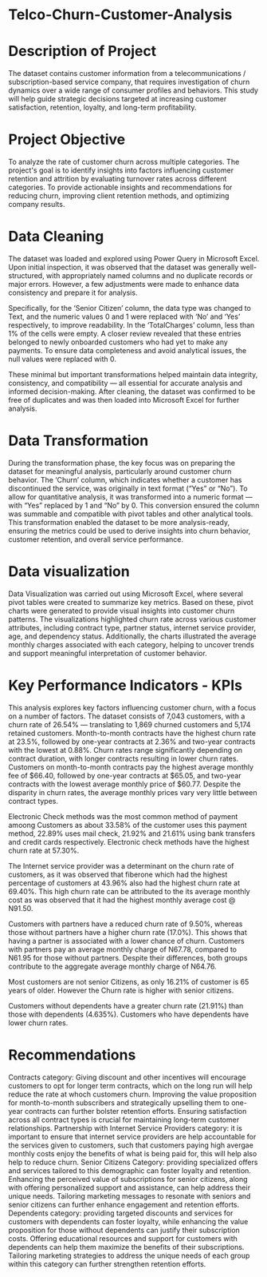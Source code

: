 # Telco-Churn-Customer-Analysis
# Description of Project
The dataset contains customer information from a telecommunications / subscription-based service company, that requires investigation of churn dynamics over a wide range of consumer profiles and behaviors. This study will help guide strategic decisions targeted at increasing customer satisfaction, retention, loyalty, and long-term profitability.

# Project Objective
To analyze the rate of customer churn across multiple categories. The project's goal is to identify insights into factors influencing customer retention and attrition by evaluating turnover rates across different categories. To provide actionable insights and recommendations for reducing churn, improving client retention methods, and optimizing company results.

# Data Cleaning
The dataset was loaded and explored using Power Query in Microsoft Excel. Upon initial inspection, it was observed that the dataset was generally well-structured, with appropriately named columns and no duplicate records or major errors. However, a few adjustments were made to enhance data consistency and prepare it for analysis.

Specifically, for the ‘Senior Citizen’ column, the data type was changed to Text, and the numeric values 0 and 1 were replaced with ‘No’ and ‘Yes’ respectively, to improve readability. In the ‘TotalCharges’ column, less than 1% of the cells were empty. A closer review revealed that these entries belonged to newly onboarded customers who had yet to make any payments. To ensure data completeness and avoid analytical issues, the null values were replaced with 0.

These minimal but important transformations helped maintain data integrity, consistency, and compatibility — all essential for accurate analysis and informed decision-making. After cleaning, the dataset was confirmed to be free of duplicates and was then loaded into Microsoft Excel for further analysis.

# Data Transformation
During the transformation phase, the key focus was on preparing the dataset for meaningful analysis, particularly around customer churn behavior.
The ‘Churn’ column, which indicates whether a customer has discontinued the service, was originally in text format (“Yes” or “No”). To allow for quantitative analysis, it was transformed into a numeric format — with “Yes” replaced by 1 and “No” by 0. This conversion ensured the column was summable and compatible with pivot tables and other analytical tools.
This transformation enabled the dataset to be more analysis-ready, ensuring the metrics could be used to derive insights into churn behavior, customer retention, and overall service performance.

# Data visualization 
Data Visualization was carried out using Microsoft Excel, where several pivot tables were created to summarize key metrics. Based on these, pivot charts were generated to provide visual insights into customer churn patterns.
The visualizations highlighted churn rate across various customer attributes, including contract type, partner status, internet service provider, age, and dependency status. Additionally, the charts illustrated the average monthly charges associated with each category, helping to uncover trends and support meaningful interpretation of customer behavior.

# Key Performance Indicators - KPIs
This analysis explores key factors influencing customer churn, with a focus on a number of factors. The dataset consists of 7,043 customers, with a churn rate of 26.54% — translating to 1,869 churned customers and 5,174 retained customers.
Month-to-month contracts have the highest churn rate at 23.5%, followed by one-year contracts at 2.36% and two-year contracts with the lowest at 0.88%. Churn rates range significantly depending on contract duration, with longer contracts resulting in lower churn rates. Customers on month-to-month contracts pay the highest average monthly fee of $66.40, followed by one-year contracts at $65.05, and two-year contracts with the lowest average monthly price of $60.77. Despite the disparity in churn rates, the average monthly prices vary very little between contract types.

Electronic Check methods was the most common method of payment amoong Customers as about 33.58% of the customer uses this payment method, 22.89% uses mail check, 21.92% and 21.61% using bank transfers and credit cards respectively. Electronic check methods have the highest churn rate at 57.30%.

The Internet service provider was a determinant on the churn rate of customers, as it was observed that fiberone which had the highest percentage of customers at 43.96% also had the highest churn rate at 69.40%. This high churn rate can be attributed to the its average monthly cost as was observed that it had the highest monthly average cost @ N91.50.

Customers with partners have a reduced churn rate of 9.50%, whereas those without partners have a higher churn rate (17.0%). This shows that having a partner is associated with a lower chance of churn. Customers with partners pay an average monthly charge of N67.78, compared to N61.95 for those without partners. Despite their differences, both groups contribute to the aggregate average monthly charge of N64.76.

Most customers are not senior Citizens, as only 16.21% of customer is 65 years of older. However the Churn rate is higher with senior citizens.

Customers without dependents have a greater churn rate (21.91%) than those with dependents (4.635%). Customers who have dependents have lower churn rates. 

# Recommendations
Contracts category: Giving discount and other incentives will encourage customers to opt for longer term contracts, which on the long run will help reduce the rate at whoch customers churn. Improving the value proposition for month-to-month subscribers and strategically upselling them to one-year contracts can further bolster retention efforts. Ensuring satisfaction across all contract types is crucial for maintaining long-term customer relationships. 
Partnership with Internet Service Providers category: it is important to ensure that internet service providers are help accountable for the services given to customers, such that customers paying high avergae monthly costs enjoy the benefits of what is being paid for, this will help also help to reduce churn.
Senior Citizens Category: providing specialized offers and services tailored to this demographic can foster loyalty and retention. Enhancing the perceived value of subscriptions for senior citizens, along with offering personalized support and assistance, can help address their unique needs. Tailoring marketing messages to resonate with seniors and senior citizens can further enhance engagement and retention efforts. Dependents category: providing targeted discounts and services for customers with dependents can foster loyalty, while enhancing the value proposition for those without dependents can justify their subscription costs. Offering educational resources and support for customers with dependents can help them maximize the benefits of their subscriptions. Tailoring marketing strategies to address the unique needs of each group within this category can further strengthen retention efforts.



